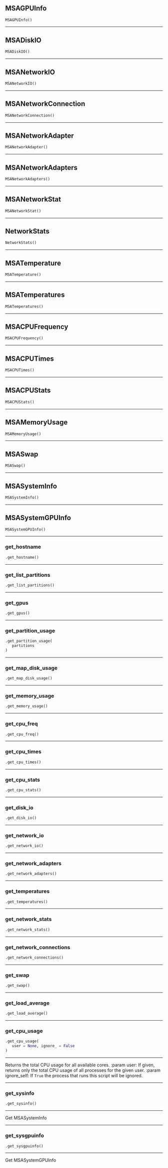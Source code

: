 #


## MSAGPUInfo
```python 
MSAGPUInfo()
```



----


## MSADiskIO
```python 
MSADiskIO()
```



----


## MSANetworkIO
```python 
MSANetworkIO()
```



----


## MSANetworkConnection
```python 
MSANetworkConnection()
```



----


## MSANetworkAdapter
```python 
MSANetworkAdapter()
```



----


## MSANetworkAdapters
```python 
MSANetworkAdapters()
```



----


## MSANetworkStat
```python 
MSANetworkStat()
```



----


## NetworkStats
```python 
NetworkStats()
```



----


## MSATemperature
```python 
MSATemperature()
```



----


## MSATemperatures
```python 
MSATemperatures()
```



----


## MSACPUFrequency
```python 
MSACPUFrequency()
```



----


## MSACPUTimes
```python 
MSACPUTimes()
```



----


## MSACPUStats
```python 
MSACPUStats()
```



----


## MSAMemoryUsage
```python 
MSAMemoryUsage()
```



----


## MSASwap
```python 
MSASwap()
```



----


## MSASystemInfo
```python 
MSASystemInfo()
```



----


## MSASystemGPUInfo
```python 
MSASystemGPUInfo()
```



----


### get_hostname
```python
.get_hostname()
```


----


### get_list_partitions
```python
.get_list_partitions()
```


----


### get_gpus
```python
.get_gpus()
```


----


### get_partition_usage
```python
.get_partition_usage(
   partitions
)
```


----


### get_map_disk_usage
```python
.get_map_disk_usage()
```


----


### get_memory_usage
```python
.get_memory_usage()
```


----


### get_cpu_freq
```python
.get_cpu_freq()
```


----


### get_cpu_times
```python
.get_cpu_times()
```


----


### get_cpu_stats
```python
.get_cpu_stats()
```


----


### get_disk_io
```python
.get_disk_io()
```


----


### get_network_io
```python
.get_network_io()
```


----


### get_network_adapters
```python
.get_network_adapters()
```


----


### get_temperatures
```python
.get_temperatures()
```


----


### get_network_stats
```python
.get_network_stats()
```


----


### get_network_connections
```python
.get_network_connections()
```


----


### get_swap
```python
.get_swap()
```


----


### get_load_average
```python
.get_load_average()
```


----


### get_cpu_usage
```python
.get_cpu_usage(
   user = None, ignore_ = False
)
```

---
Returns the total CPU usage for all available cores.
:param user: If given, returns only the total CPU usage of all processes
  for the given user.
:param ignore_self: If ``True`` the process that runs this script will
  be ignored.

----


### get_sysinfo
```python
.get_sysinfo()
```

---
Get MSASystemInfo

----


### get_sysgpuinfo
```python
.get_sysgpuinfo()
```

---
Get MSASystemGPUInfo
